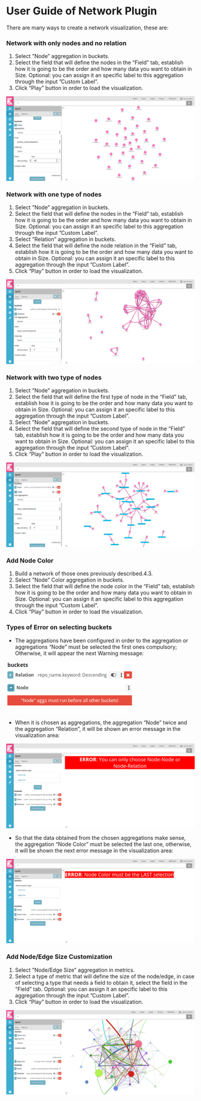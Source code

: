 # User Guide of Network Plugin

There are many ways to create a network visualization, these are:

### Network with only nodes and no relation

1. Select ”Node” aggregation in buckets.
2. Select the field that will define the nodes in the “Field” tab, establish how it is going to be
the order and how many data you want to obtain in Size. Optional: you can assign it an
specific label to this aggregation through the input ”Custom Label”.
3. Click “Play” button in order to load the visualization.

![Screenshot](images/onlynodes.png)

### Network with one type of nodes

1. Select ”Node” aggregation in buckets.
2. Select the field that will define the nodes in the “Field” tab, establish how it is going to be
the order and how many data you want to obtain in Size. Optional: you can assign it an
specific label to this aggregation through the input ”Custom Label”.
3. Select ”Relation” aggregation in buckets.
4. Select the field that will define the node relation in the “Field” tab, establish how it is
going to be the order and how many data you want to obtain in Size. Optional: you can
assign it an specific label to this aggregation through the input ”Custom Label”.
5. Click “Play” button in order to load the visualization.

![Screenshot](images/nodesrelated.png)

### Network with two type of nodes

1. Select ”Node” aggregation in buckets.
2. Select the field that will define the first type of node in the “Field” tab, establish how it is
going to be the order and how many data you want to obtain in Size. Optional: you can
assign it an specific label to this aggregation through the input ”Custom Label”.
3. Select ”Node” aggregation in buckets.
4. Select the field that will define the second type of node in the “Field” tab, establish how
it is going to be the order and how many data you want to obtain in Size. Optional: you
can assign it an specific label to this aggregation through the input ”Custom Label”.
5. Click “Play” button in order to load the visualization.

![Screenshot](images/nodenode.png)

### Add Node Color

1. Build a network of those ones previously described.4.3.
2. Select ”Node” Color aggregation in buckets.
3. Select the field that will define the node color in the “Field” tab, establish how it is going
to be the order and how many data you want to obtain in Size. Optional: you can assign
it an specific label to this aggregation through the input ”Custom Label”.
4. Click “Play” button in order to load the visualization.

### Types of Error on selecting buckets

* The aggregations have been configured in order to the aggregation or aggregations “Node”
must be selected the first ones compulsory; Otherwise, it will appear the next Warning
message:

![Screenshot](images/nodefirsterror.png)

* When it is chosen as aggregations, the aggregation “Node” twice and the aggregation
“Relation”, it will be shown an error message in the visualization area:

![Screenshot](images/errornodenoderelation.png)

* So that the data obtained from the chosen aggregations make sense, the aggregation
“Node Color” must be selected the last one, otherwise, it will be shown the next error
message in the visualization area:

![Screenshot](images/errornodecolor.png)

### Add Node/Edge Size Customization

1. Select ”Node/Edge Size” aggregation in metrics.
2. Select a type of metric that will define the size of the node/edge, in case of selecting a
type that needs a field to obtain it, select the field in the “Field” tab. Optional: you can
assign it an specific label to this aggregation through the input ”Custom Label”.
3. Click “Play” button in order to load the visualization.

![Screenshot](images/sizes.png)
